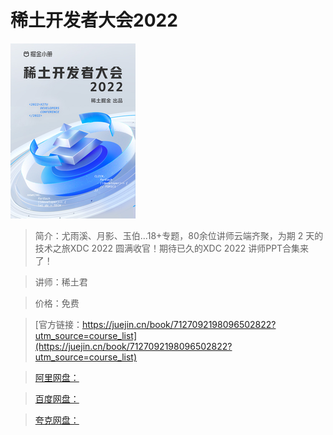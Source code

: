 # 稀土开发者大会2022

![img](../../assets/476d15d5641449cca68ad954f2eb5652~tplv-k3u1fbpfcp-no-mark_280_280_200_280.png)

> 简介：尤雨溪、月影、玉伯...18+专题，80余位讲师云端齐聚，为期 2 天的技术之旅XDC 2022 圆满收官！期待已久的XDC 2022 讲师PPT合集来了！

> 讲师：稀土君

> 价格：免费

> [官方链接：https://juejin.cn/book/7127092198096502822?utm_source=course_list](https://juejin.cn/book/7127092198096502822?utm_source=course_list)

> [阿里网盘：]()

> [百度网盘：]()

> [夸克网盘：]()
